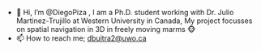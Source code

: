 - 👋 Hi, I’m @DiegoPiza , I am a Ph.D. student working with Dr. Julio Martinez-Trujillo at Western University in Canada,
My project focusses on spatial navigation in 3D in freely moving marms :monkey_face: 
- 📫 How to reach me; dbuitra2@uwo.ca

<!---
DiegoPiza/DiegoPiza is a ✨ special ✨ repository because its `README.md` (this file) appears on your GitHub profile.
You can click the Preview link to take a look at your changes.
--->
